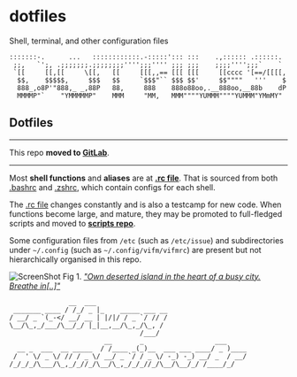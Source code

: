 # dotfiles
Shell, terminal, and other configuration files

    :::::::-.      ...   ::::::::::::.-:::::'::: :::    .,:::::: .::::::. 
     ;;,   `';, .;;;;;;;.;;;;;;;;'''';;;'''' ;;; ;;;    ;;;;'''';;;`    ` 
     `[[     [[,[[     \[[,   [[     [[[,,== [[[ [[[     [[cccc '[==/[[[[,
      $$,    $$$$$,     $$$   $$     `$$$"`` $$$ $$'     $$""""   '''    $
      888_,o8P'"888,_ _,88P   88,     888    888o88oo,.__888oo,__88b    dP
      MMMMP"`    "YMMMMMP"    MMM     "MM,   MMM""""YUMMM""""YUMMM"YMmMY" 


## Dotfiles

---

This repo __moved to [GitLab](https://gitlab.com/mountaineerbr/dotfiles/)__.

---

Most __shell functions__ and __aliases__ are at __[.rc file](.rc)__.
That is sourced from
both [.bashrc](https://gitlab.com/mountaineerbr/dotfiles/-/blob/main/.bashrc) and [.zshrc](https://gitlab.com/mountaineerbr/dotfiles/-/blob/main/.zshrc), which contain configs for each shell.

The [.rc file](https://gitlab.com/mountaineerbr/dotfiles/-/blob/main/.rc) changes constantly and is also a testcamp for new code.
When functions become large, and mature, they may be promoted to
full-fledged scripts and moved to __[scripts repo](https://gitlab.com/mountaineerbr/scripts)__.

Some configuration files from `/etc` (such as `/etc/issue`) and subdirectories under `~/.config` (such as `~/.config/vifm/vifmrc`) are present but not hierarchically organised in this repo. 

  
  

![ScreenShot](https://gitlab.com/mountaineerbr/dotfiles/-/raw/main/git_screenshot1.png)
Fig 1. [*"Own deserted island in the heart of a busy city. Breathe in[..]"*](https://www.youtube.com/watch?v=Mu3BfD6wmPg "Chilled Cow by Kupla")

  
  

                   __  ___                  
     _______ ____ / /_/ _ |_    _____ ___ __
    / __/ _ `(_-</ __/ __ | |/|/ / _ `/ // /
    \__/\_,_/___/\__/_/ |_|__,__/\_,_/\_, / 
                                     /___/  
                            __       _                  ___     
      __ _  ___  __ _____  / /____ _(_)__  ___ ___ ____/ _ )____
     /  ' \/ _ \/ // / _ \/ __/ _ `/ / _ \/ -_) -_) __/ _  / __/
    /_/_/_/\___/\_,_/_//_/\__/\_,_/_/_//_/\__/\__/_/ /____/_/   
                                                            

